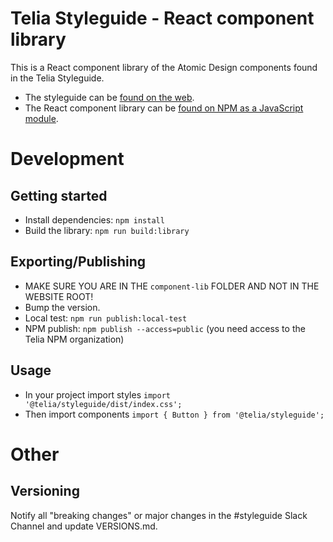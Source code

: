 # Telia Styleguide - React component library

This is a React component library of the Atomic Design components found in the Telia Styleguide.

- The styleguide can be [found on the web](http://telia-styleguide.herokuapp.com).
- The React component library can be [found on NPM as a JavaScript module](https://www.npmjs.com/package/@telia/styleguide).

# Development

## Getting started

- Install dependencies: `npm install`
- Build the library: `npm run build:library`

## Exporting/Publishing

- MAKE SURE YOU ARE IN THE `component-lib` FOLDER AND NOT IN THE WEBSITE ROOT!
- Bump the version.
- Local test: `npm run publish:local-test`
- NPM publish: `npm publish --access=public` (you need access to the Telia NPM organization)

## Usage

- In your project import styles `import '@telia/styleguide/dist/index.css';`
- Then import components `import { Button } from '@telia/styleguide';`

# Other

## Versioning

Notify all "breaking changes" or major changes in the #styleguide Slack Channel and update VERSIONS.md.
